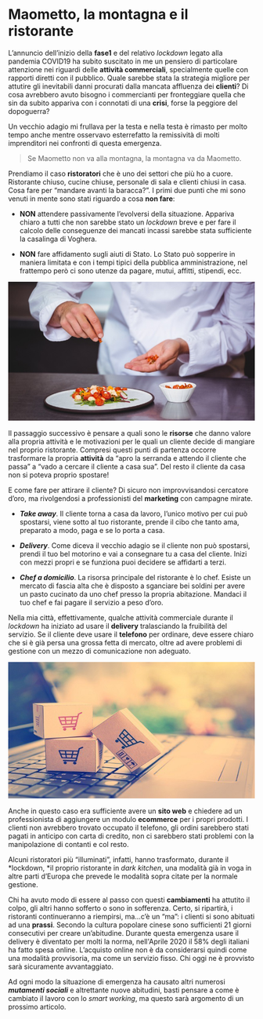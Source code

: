 # Maometto, la montagna e il ristorante

L’annuncio dell’inizio della **fase1** e del relativo *lockdown* legato alla pandemia COVID19 ha subito suscitato in me un pensiero di particolare attenzione nei riguardi delle **attività commerciali**, specialmente quelle con rapporti diretti con il pubblico. Quale sarebbe stata la strategia migliore per attutire gli inevitabili danni procurati dalla mancata affluenza dei **clienti**? Di cosa avrebbero avuto bisogno i commercianti per fronteggiare quella che sin da subito appariva con i connotati di una **crisi**, forse la peggiore del dopoguerra?

Un vecchio adagio mi frullava per la testa e nella testa è rimasto per molto tempo anche mentre osservavo esterrefatto la remissività di molti imprenditori nei confronti di questa emergenza.
> Se Maometto non va alla montagna, la montagna va da Maometto.

Prendiamo il caso **ristoratori** che è uno dei settori che più ho a cuore. Ristorante chiuso, cucine chiuse, personale di sala e clienti chiusi in casa. Cosa fare per “mandare avanti la baracca?”. I primi due punti che mi sono venuti in mente sono stati riguardo a cosa **non fare**:

* **NON** attendere passivamente l’evolversi della situazione. Appariva chiaro a tutti che non sarebbe stato un *lockdown* breve e per fare il calcolo delle conseguenze dei mancati incassi sarebbe stata sufficiente la casalinga di Voghera.

* **NON** fare affidamento sugli aiuti di Stato. Lo Stato può sopperire in maniera limitata e con i tempi tipici della pubblica amministrazione, nel frattempo però ci sono utenze da pagare, mutui, affitti, stipendi, ecc.

![aaaa](/blog/images/chef01.jpg)

Il passaggio successivo è pensare a quali sono le **risorse** che danno valore alla propria attività e le motivazioni per le quali un cliente decide di mangiare nel proprio ristorante. Compresi questi punti di partenza occorre trasformare la propria **attività** da “apro la serranda e attendo il cliente che passa” a “vado a cercare il cliente a casa sua”. Del resto il cliente da casa non si poteva proprio spostare!

E come fare per attirare il cliente? Di sicuro non improvvisandosi cercatore d’oro, ma rivolgendosi a professionisti del **marketing** con campagne mirate.

* ***Take away***. Il cliente torna a casa da lavoro, l’unico motivo per cui può spostarsi, viene sotto al tuo ristorante, prende il cibo che tanto ama, preparato a modo, paga e se lo porta a casa.

* ***Delivery***. Come diceva il vecchio adagio se il cliente non può spostarsi, prendi il tuo bel motorino e vai a consegnare tu a casa del cliente. Inizi con mezzi propri e se funziona puoi decidere se affidarti a terzi.

* ***Chef a domicilio***. La risorsa principale del ristorante è lo chef. Esiste un mercato di fascia alta che è disposto a sganciare bei soldini per avere un pasto cucinato da uno chef presso la propria abitazione. Mandaci il tuo chef e fai pagare il servizio a peso d’oro.

Nella mia città, effettivamente, qualche attività commerciale durante il *lockdown* ha iniziato ad usare il **delivery** tralasciando la fruibilità del servizio. Se il cliente deve usare il **telefono** per ordinare, deve essere chiaro che si è già persa una grossa fetta di mercato, oltre ad avere problemi di gestione con un mezzo di comunicazione non adeguato.

![](/blog/images/computer01.jpg)

Anche in questo caso era sufficiente avere un **sito web** e chiedere ad un professionista di aggiungere un modulo **ecommerce** per i propri prodotti. I clienti non avrebbero trovato occupato il telefono, gli ordini sarebbero stati pagati in anticipo con carta di credito, non ci sarebbero stati problemi con la manipolazione di contanti e col resto.

Alcuni ristoratori più “illuminati”, infatti, hanno trasformato, durante il *lockdown, *il proprio ristorante in *dark kitchen*, una modalità già in voga in altre parti d’Europa che prevede le modalità sopra citate per la normale gestione.

Chi ha avuto modo di essere al passo con questi **cambiamenti** ha attutito il colpo, gli altri hanno sofferto o sono in sofferenza. Certo, si ripartirà, i ristoranti continueranno a riempirsi, ma…c’è un “ma”: i clienti si sono abituati ad una **prassi**. Secondo la cultura popolare cinese sono sufficienti 21 giorni consecutivi per creare un’abitudine. Durante questa emergenza usare il delivery è diventato per molti la norma, nell'Aprile 2020 il 58% degli italiani ha fatto spesa online. L’acquisto online non è da considerarsi quindi come una modalità provvisoria, ma come un servizio fisso. Chi oggi ne è provvisto sarà sicuramente avvantaggiato.

Ad ogni modo la situazione di emergenza ha causato altri numerosi ***mutamenti sociali*** e altrettante nuove abitudini, basti pensare a come è cambiato il lavoro con lo *smart working*, ma questo sarà argomento di un prossimo articolo.

